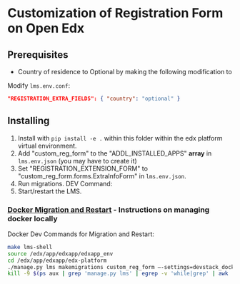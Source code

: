 # Customization of Registration Form on Open Edx

## Prerequisites

* Country of residence to Optional by making the following modification to

Modify `lms.env.conf`:

```json
"REGISTRATION_EXTRA_FIELDS": { "country": "optional" }
```

## Installing

1. Install with `pip install -e .` within this folder within the edx platform virtual environment.
2. Add "custom_reg_form" to the "ADDL_INSTALLED_APPS" **array** in `lms.env.json` (you may have to create it)
3. Set "REGISTRATION_EXTENSION_FORM" to "custom_reg_form.forms.ExtraInfoForm" in `lms.env.json`.
4. Run migrations. DEV Command:
5. Start/restart the LMS.

### [Docker Migration and Restart](https://github.com/edx/devstack/blob/master/README.rst) - Instructions on managing docker locally

Docker Dev Commands for Migration and Restart:

```bash
make lms-shell
source /edx/app/edxapp/edxapp_env
cd /edx/app/edxapp/edx-platform
./manage.py lms makemigrations custom_reg_form —-settings=devstack_docker
kill -9 $(ps aux | grep 'manage.py lms' | egrep -v 'while|grep' | awk '{print $2}')
```